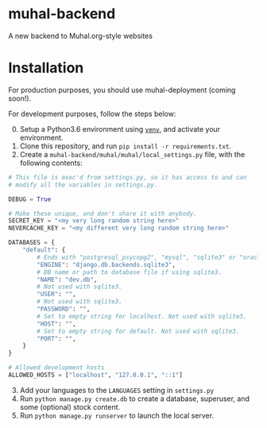 # muhal-backend
A new backend to Muhal.org-style websites

# Installation

For production purposes, you should use muhal-deployment (coming soon!). 

For development purposes, follow the steps below:

0. Setup a Python3.6 environment using [`venv`](https://docs.python.org/3/library/venv.html), and activate your environment.
1. Clone this repository, and run `pip install -r requirements.txt`. 
2. Create a `muhal-backend/muhal/muhal/local_settings.py` file, with the following contents:
```python
# This file is exec'd from settings.py, so it has access to and can
# modify all the variables in settings.py.

DEBUG = True

# Make these unique, and don't share it with anybody.
SECRET_KEY = "<my very long random string here>"
NEVERCACHE_KEY = "<my different very long random string here>"

DATABASES = {
    "default": {
        # Ends with "postgresql_psycopg2", "mysql", "sqlite3" or "oracle".
        "ENGINE": "django.db.backends.sqlite3",
        # DB name or path to database file if using sqlite3.
        "NAME": "dev.db",
        # Not used with sqlite3.
        "USER": "",
        # Not used with sqlite3.
        "PASSWORD": "",
        # Set to empty string for localhost. Not used with sqlite3.
        "HOST": "",
        # Set to empty string for default. Not used with sqlite3.
        "PORT": "",
    }
}

# Allowed development hosts
ALLOWED_HOSTS = ["localhost", "127.0.0.1", "::1"]
```
3. Add your languages to the `LANGUAGES` setting in `settings.py`
3. Run `python manage.py create.db` to create a database, superuser, and some (optional) stock content.
4. Run `python manage.py runserver` to launch the local server. 

